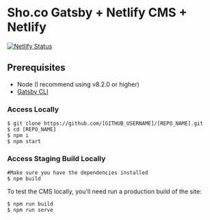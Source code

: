 # Sho.co Gatsby + Netlify CMS + Netlify

[![Netlify Status](https://api.netlify.com/api/v1/badges/244ca93c-f74c-48ca-bcf6-6c06bd5c12bb/deploy-status)](https://app.netlify.com/sites/cocky-pasteur-b020e9/deploys)


## Prerequisites

- Node (I recommend using v8.2.0 or higher)
- [Gatsby CLI](https://www.gatsbyjs.org/docs/)

### Access Locally
```
$ git clone https://github.com/[GITHUB_USERNAME]/[REPO_NAME].git
$ cd [REPO_NAME]
$ npm i
$ npm start
```
### Access Staging Build Locally
```
#Make sure you have the dependencies installed
$ npm build
```
To test the CMS locally, you'll need run a production build of the site:
```
$ npm run build
$ npm run serve
```
